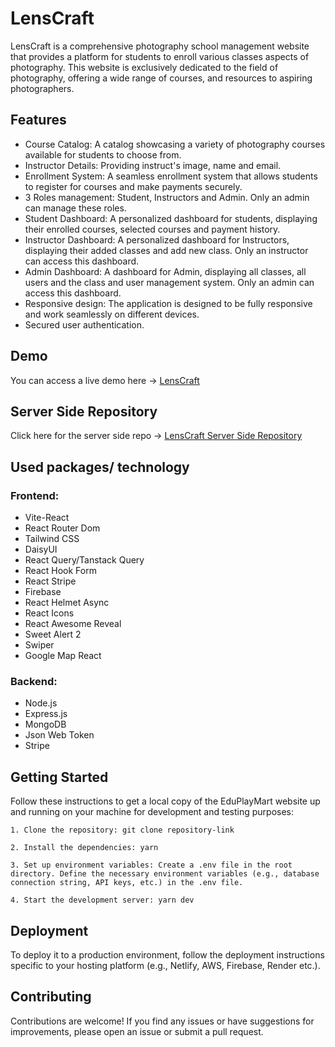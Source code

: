 # LensCraft

LensCraft is a comprehensive photography school management website that provides a platform for students to enroll various classes aspects of photography. This website is exclusively dedicated to the field of photography, offering a wide range of courses, and resources to aspiring photographers.

## Features

- Course Catalog: A catalog showcasing a variety of photography courses available for students to choose from.
- Instructor Details: Providing instruct's image, name and email.
- Enrollment System: A seamless enrollment system that allows students to register for courses and make payments securely.
- 3 Roles management: Student, Instructors and Admin. Only an admin can manage these roles.
- Student Dashboard: A personalized dashboard for students, displaying their enrolled courses, selected courses and payment history.
- Instructor Dashboard: A personalized dashboard for Instructors, displaying their added classes and add new class. Only an instructor can access this dashboard.
- Admin Dashboard: A dashboard for Admin, displaying all classes, all users and the class and user management system. Only an admin can access this dashboard.
- Responsive design: The application is designed to be fully responsive and work seamlessly on different devices.
- Secured user authentication.

## Demo

You can access a live demo here -> [LensCraft](https://lenscraft-77a6f.web.app/)

## Server Side Repository

Click here for the server side repo -> [LensCraft Server Side Repository](https://github.com/showkatali-dev/lenscraft-server)

## Used packages/ technology

### Frontend:

- Vite-React
- React Router Dom
- Tailwind CSS
- DaisyUI
- React Query/Tanstack Query
- React Hook Form
- React Stripe
- Firebase
- React Helmet Async
- React Icons
- React Awesome Reveal
- Sweet Alert 2
- Swiper
- Google Map React

### Backend:

- Node.js
- Express.js
- MongoDB
- Json Web Token
- Stripe

## Getting Started

Follow these instructions to get a local copy of the EduPlayMart website up and running on your machine for development and testing purposes:

    1. Clone the repository: git clone repository-link

    2. Install the dependencies: yarn

    3. Set up environment variables: Create a .env file in the root directory. Define the necessary environment variables (e.g., database connection string, API keys, etc.) in the .env file.

    4. Start the development server: yarn dev

## Deployment

To deploy it to a production environment, follow the deployment instructions specific to your hosting platform (e.g., Netlify, AWS, Firebase, Render etc.).

## Contributing

Contributions are welcome! If you find any issues or have suggestions for improvements, please open an issue or submit a pull request.
